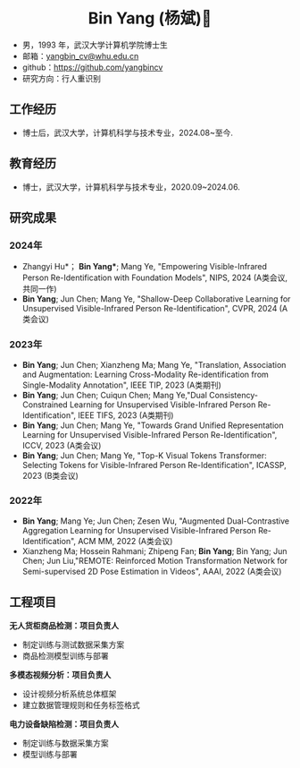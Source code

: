 
 <center>
     <h1>Bin Yang (杨斌)👋</h1>
 </center>


 - 男，1993 年，武汉大学计算机学院博士生
 - 邮箱：yangbin_cv@whu.edu.cn
 - github：https://github.com/yangbincv
 - 研究方向：行人重识别
## 工作经历
- 博士后，武汉大学，计算机科学与技术专业，2024.08~至今.
## 教育经历

- 博士，武汉大学，计算机科学与技术专业，2020.09~2024.06.

## 研究成果
### 2024年
- Zhangyi Hu\*； **Bin Yang\***;  Mang Ye, "Empowering Visible-Infrared Person Re-Identification with Foundation Models", NIPS, 2024 (A类会议,共同一作)
- **Bin Yang**; Jun Chen; Mang Ye, "Shallow-Deep Collaborative Learning for Unsupervised Visible-Infrared Person Re-Identification", CVPR, 2024 (A类会议)
### 2023年
- **Bin Yang**; Jun Chen; Xianzheng Ma; Mang Ye, "Translation, Association and Augmentation: Learning Cross-Modality Re-identification from Single-Modality Annotation", IEEE TIP, 2023 (A类期刊) 
- **Bin Yang**; Jun Chen; Cuiqun Chen; Mang Ye,"Dual Consistency-Constrained Learning for Unsupervised Visible-Infrared Person Re-Identification", IEEE TIFS, 2023 (A类期刊)
- **Bin Yang**; Jun Chen; Mang Ye, "Towards Grand Unified Representation Learning for Unsupervised Visible-Infrared Person Re-Identification", ICCV, 2023 (A类会议)
- **Bin Yang**; Jun Chen; Mang Ye, "Top-K Visual Tokens Transformer: Selecting Tokens for Visible-Infrared Person Re-Identification", ICASSP, 2023 (B类会议)
### 2022年
- **Bin Yang**; Mang Ye; Jun Chen; Zesen Wu, "Augmented Dual-Contrastive Aggregation Learning for Unsupervised Visible-Infrared Person Re-Identification", ACM MM, 2022 (A类会议)
- Xianzheng Ma; Hossein Rahmani; Zhipeng Fan; **Bin Yang**; Bin Yang; Jun Chen; Jun Liu,"REMOTE: Reinforced Motion Transformation Network for Semi-supervised 2D Pose Estimation in Videos", AAAI, 2022 (A类会议)


## 工程项目

**无人货柜商品检测：项目负责人**
- 制定训练与测试数据采集方案
- 商品检测模型训练与部署
  
**多模态视频分析：项目负责人**
- 设计视频分析系统总体框架
- 建立数据管理规则和任务标签格式
  
**电力设备缺陷检测：项目负责人**
- 制定训练与数据采集方案
- 模型训练与部署


